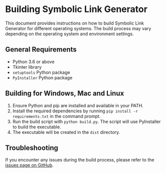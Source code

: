 <h1>Building Symbolic Link Generator</h1>

<p>This document provides instructions on how to build Symbolic Link Generator for different operating systems. The build process may vary depending on the operating system and environment settings.</p>

<h2>General Requirements</h2>
<ul>
    <li>Python 3.6 or above</li>
    <li>Tkinter library</li>
    <li><code>setuptools</code> Python package</li>
    <li><code>PyInstaller</code> Python package</li>
</ul>

<h2>Building for Windows, Mac and Linux</h2>
<ol>
    <li>Ensure Python and pip are installed and available in your PATH.</li>
    <li>Install the required dependencies by running <code>pip install -r requirements.txt</code> in the command prompt.</li>
    <li>Run the build script with <code>python build.py</code>. The script will use PyInstaller to build the executable.</li>
    <li>The executable will be created in the <code>dist</code> directory.</li>
</ol>

<h2>Troubleshooting</h2>

<p>If you encounter any issues during the build process, please refer to the <a href="https://github.com/your_repo/issues">issues page on GitHub</a>.</p>
